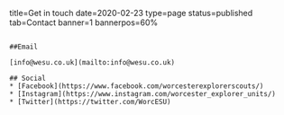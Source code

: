 title=Get in touch
date=2020-02-23
type=page
status=published
tab=Contact
banner=1
bannerpos=60%
~~~~~~

##Email

[info@wesu.co.uk](mailto:info@wesu.co.uk)

## Social
* [Facebook](https://www.facebook.com/worcesterexplorerscouts/)
* [Instagram](https://www.instagram.com/worcester_explorer_units/)
* [Twitter](https://twitter.com/WorcESU)